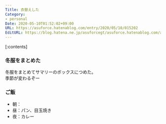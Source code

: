 ```yaml
---
Title: 衣替えした
Category:
- personal
Date: 2020-05-10T01:52:02+09:00
URL: https://asuforce.hatenablog.com/entry/2020/05/10/015202
EditURL: https://blog.hatena.ne.jp/asuforcegt/asuforce.hatenablog.com/atom/entry/26006613564742817
---
```


[:contents]

###  冬服をまとめた

冬服をまとめてサマリーのボックスにつめた。  
季節が変わるぞー

### ご飯

- 朝：
- 昼：パン、目玉焼き
- 夜：カレー
